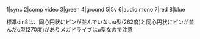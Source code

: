 1|sync
2|comp video
3|green
4|ground
5|5v
6|audio mono
7|red
8|blue

標準din8は、同心円状にピンが並んでいないu型(262度)と同心円状にピンが並んだc型(270度)がありメガドライブはu型なので注意
